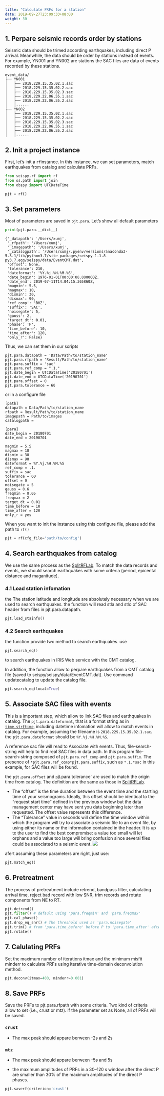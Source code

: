 ```yaml
---
title: "Calculate PRFs for a station"
date: 2019-09-27T23:09:33+08:00
weight: 30
---
```


## 1. Perpare seismic records order by stations

Seismic data should be trimed according earthquakes, including direct P arrival. Meanwhile, the data should be order by stations instead of events. For example, YN001 and YN002 are stations the SAC files are data of events recorded by these stations.

```
event_data/
├── YN001
│   ├── 2018.229.15.35.02.1.sac
│   ├── 2018.229.15.35.02.2.sac
│   ├── 2018.229.15.35.02.3.sac
│   ├── 2018.229.22.06.55.1.sac
│   ├── 2018.229.22.06.55.2.sac
│   │......
├── YN002
│   ├── 2018.229.15.35.02.1.sac
│   ├── 2018.229.15.35.02.2.sac
│   ├── 2018.229.15.35.02.3.sac
│   ├── 2018.229.22.06.55.1.sac
│   ├── 2018.229.22.06.55.2.sac
│   │......
```


## 2. Init a project instance

First, let’s init a `rf`instance. In this instance, we can set parameters, match earthquakes from catalog and calculate PRFs.

```Python
from seispy.rf import rf
from os.path import join
from obspy import UTCDateTime

pjt = rf()
```

## 3. Set parameters

Most of parameters are saved in `pjt.para`. Let’s show all default parameters
```Python
print(pjt.para.__dict__)
```
```
{'_datapath': '/Users/xumj',
 '_rfpath': '/Users/xumj',
 '_imagepath': '/Users/xumj',
 '_catalogpath': '/Users/xumj/.pyenv/versions/anaconda3-5.3.1/lib/python3.7/site-packages/seispy-1.1.8-py3.7.egg/seispy/data/EventCMT.dat',
 'offset': None,
 'tolerance': 210,
 'dateformat': '%Y.%j.%H.%M.%S',
 'date_begin': 1976-01-01T00:00:00.000000Z,
 'date_end': 2019-07-11T14:04:15.365860Z,
 'magmin': 5.5,
 'magmax': 10,
 'dismin': 30,
 'dismax': 90,
 'ref_comp': 'BHZ',
 'suffix': 'SAC',
 'noisegate': 5,
 'gauss': 2,
 'target_dt': 0.01,
 'phase': 'P',
 'time_before': 10,
 'time_after': 120,
 'only_r': False}
 ```

Thus, we can set them in our scripts

```
pjt.para.datapath = 'Data/Path/to/station_name'
pjt.para.rfpath = 'Result/Path/to/station_name'
pjt.para.suffix = 'sac'
pjt.para.ref_comp = ".1."
pjt.date_begin = UTCDataTime('20180701')
pjt.date_end = UTCDataTime('20190701')
pjt.para.offset = 0
pjt.para.tolerance = 60
```

or in a configure file
```
[path]
datapath = Data/Path/to/station_name
rfpath = Result/Path/to/station_name
imagepath = Path/to/images
catalogpath =

[para]
date_begin = 20180701
date_end = 20190701

magmin = 5.5
magmax = 10
dismin = 30
dismax = 90
dateformat = %Y.%j.%H.%M.%S
ref_comp = .1.
suffix = sac
tolerance = 60
offset = 0
noisegate = 5
gauss = 0.6
freqmin = 0.05
freqmax = 2
target_dt = 0.01
time_before = 10
time_after = 120
only_r = yes
```

When you want to init the instance using this configure file, please add the path to `rf()`

```Python
pjt = rf(cfg_file='path/to/config')
```

## 4. Search earthquakes from catalog

We use the same process as the [SplitRFLab](https://git.nju.edu.cn/xumi1993/SplitRFLab). To match the data records and events, we should search earthquakes with some criteria (period, epicental distance and maganitude).

### 4.1 Load station infomation

the The station latitude and longitude are absolutely necessary when we are used to search earthquakes. the function will read stla and stlo of SAC header from files in pjt.para.datapath.
```Python
pjt.load_stainfo()
```
### 4.2 Search earthquakes

the function provide two method to search earthquakes. use
```Python
pjt.search_eq()
```
to search earthquakes in IRIS Web service with the CMT catalog.

In addition, the function allow to perpare earthquakes from a CMT catalog file (saved to seispy/seispy/data/EventCMT.dat). Use command updatecatalog to update the catalog file.
```Python
pjt.search_eq(local=True)
```

## 5. Associate SAC files with events

This is a important step, which allow to link SAC files and earthquakes in catalog. The `pjt.para.dateformat`, that is a format string as in [`time.strftime`](https://docs.python.org/3/library/time.html#time.strftime), including datetime infomation will allow to match events in catalog. For example, assuming the filename is `2018.229.15.35.02.1.sac`. the `pjt.para.dateformat` should be `%Y.%j.%H.%M.%S`.

A reference sac file will read to Associate with events. Thus, file-search-string will help to find real SAC files in data path. In this program file-search-string composed of `pjt.para.ref_comp` and `pjt.para.suffix`. The presence of `*pjt.para.ref_comp*pjt.para.suffix`, such as `*.1.*sac` in this example, for SAC files will be found.

the `pjt.para.offset` and `p`jt.para.tolerance` are used to match the origin time from catalog. The definition are the same as those in [SplitRFLab](https://git.nju.edu.cn/xumi1993/SplitRFLab).

>
- The “offset” is the time duration between the event time and the starting time of your seismograms. Ideally, this offset should be identical to the “request start time” defined in the previous window but the data management center may have sent you data beginning later than requested. The offset value represents this difference.
- The “Tolerance” value in seconds will define the time window within which the program will try to associate a seismic file to an event file, by using either its name or the information contained in the header. It is up to the user to find the best compromise: a value too small will let orphans and a value too large will bring confusion since several files could be associated to a seismic event. ![](/images/offset.png)


afert assuming these parameters are right, just use:
```Python
pjt.match_eq()
```

## 6. Pretreatment

The process of pretreatment include retrend, bandpass filter, calculating arrival time, reject bad record with low SNR, trim records and rotate components from NE to RT.

```Python
pjt.detrend()
pjt.filter() # default using 'para.freqmin' and 'para.freqmax'
pjt.cal_phase()
pjt.drop_eq_snr() # The threshold used as 'para.noisegate'
pjt.trim() # from 'para.time_before' before P to 'para.time_after' after P
pjt.rotate()
```


## 7. Calulating PRFs

Set the maximum number of iterations itmax and the minimum misfit minderr to calculate PRFs using iterative time-domain deconvolution method.

```Python
pjt.deconv(itmax=400, minderr=0.001)
``` 


## 8. Save PRFs

Save the PRFs to pjt.para.rfpath with some criteria. Two kind of criteria allow to set (i.e., crust or mtz). if the parameter set as None, all of PRFs will be saved.

### `crust`
- The max peak should appare berween -2s and 2s


### `mtz`

- The max peak should appare berween -5s and 5s

- the maximum amplitudes of PRFs in a 30–120 s window after the direct P are smaller than 30% of the maximum amplitudes of the direct P phases.



```Python
pjt.saverf(criterion='crust')
```